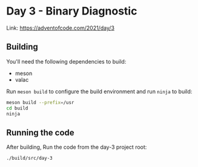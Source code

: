 # Day 3 - Binary Diagnostic

Link: https://adventofcode.com/2021/day/3

## Building

You'll need the following dependencies to build:
* meson
* valac

Run `meson build` to configure the build environment and run `ninja` to build:

```Bash
meson build --prefix=/usr
cd build
ninja
```

## Running the code

After building, Run the code from the day-3 project root:

```Bash
./build/src/day-3
```
